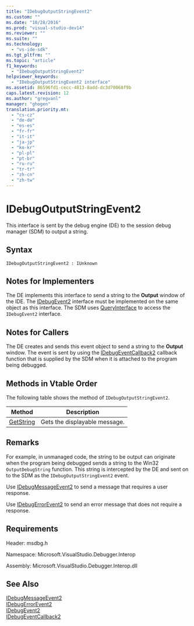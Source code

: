 ```yaml
---
title: "IDebugOutputStringEvent2"
ms.custom: ""
ms.date: "10/28/2016"
ms.prod: "visual-studio-dev14"
ms.reviewer: ""
ms.suite: ""
ms.technology: 
  - "vs-ide-sdk"
ms.tgt_pltfrm: ""
ms.topic: "article"
f1_keywords: 
  - "IDebugOutputStringEvent2"
helpviewer_keywords: 
  - "IDebugOutputStringEvent2 interface"
ms.assetid: 86596fd1-cecc-4813-8add-dc3d70068f9b
caps.latest.revision: 12
ms.author: "gregvanl"
manager: "ghogen"
translation.priority.mt: 
  - "cs-cz"
  - "de-de"
  - "es-es"
  - "fr-fr"
  - "it-it"
  - "ja-jp"
  - "ko-kr"
  - "pl-pl"
  - "pt-br"
  - "ru-ru"
  - "tr-tr"
  - "zh-cn"
  - "zh-tw"
---
```

# IDebugOutputStringEvent2
This interface is sent by the debug engine (DE) to the session debug manager (SDM) to output a string.  
  
## Syntax  
  
```  
IDebugOutputStringEvent2 : IUnknown  
```  
  
## Notes for Implementers  
 The DE implements this interface to send a string to the **Output** window of the IDE. The [IDebugEvent2](../../../extensibility/debugger/reference/idebugevent2.md) interface must be implemented on the same object as this interface. The SDM uses [QueryInterface](../Topic/QueryInterface.md) to access the `IDebugEvent2` interface.  
  
## Notes for Callers  
 The DE creates and sends this event object to send a string to the **Output** window. The event is sent by using the [IDebugEventCallback2](../../../extensibility/debugger/reference/idebugeventcallback2.md) callback function that is supplied by the SDM when it is attached to the program being debugged.  
  
## Methods in Vtable Order  
 The following table shows the method of `IDebugOutputStringEvent2`.  
  
|Method|Description|  
|------------|-----------------|  
|[GetString](../../../extensibility/debugger/reference/idebugoutputstringevent2-getstring.md)|Gets the displayable message.|  
  
## Remarks  
 For example, in unmanaged code, the string to be output can originate when the program being debugged sends a string to the Win32 `OutputDebugString` function. This string is intercepted by the DE and sent on to the SDM as the `IDebugOutputStringEvent2` event.  
  
 Use [IDebugMessageEvent2](../../../extensibility/debugger/reference/idebugmessageevent2.md) to send a message that requires a user response.  
  
 Use [IDebugErrorEvent2](../../../extensibility/debugger/reference/idebugerrorevent2.md) to send an error message that does not require a response.  
  
## Requirements  
 Header: msdbg.h  
  
 Namespace: Microsoft.VisualStudio.Debugger.Interop  
  
 Assembly: Microsoft.VisualStudio.Debugger.Interop.dll  
  
## See Also  
 [IDebugMessageEvent2](../../../extensibility/debugger/reference/idebugmessageevent2.md)   
 [IDebugErrorEvent2](../../../extensibility/debugger/reference/idebugerrorevent2.md)   
 [IDebugEvent2](../../../extensibility/debugger/reference/idebugevent2.md)   
 [IDebugEventCallback2](../../../extensibility/debugger/reference/idebugeventcallback2.md)